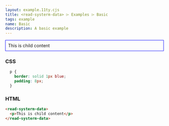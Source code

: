 ```yaml
---
layout: example.11ty.cjs
title: <read-systerm-data> ⌲ Examples ⌲ Basic
tags: example
name: Basic
description: A basic example
---
```


<style>
  read-systerm-data p {
    border: solid 1px blue;
    padding: 8px;
  }
</style>
<read-systerm-data>
  <p>This is child content</p>
</read-systerm-data>

<h3>CSS</h3>

```css
  p {
    border: solid 1px blue;
    padding: 8px;
  }
```

<h3>HTML</h3>

```html
<read-systerm-data>
  <p>This is child content</p>
</read-systerm-data>
```
